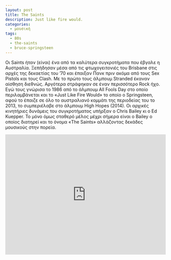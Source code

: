```yaml
---
layout: post
title: The Saints
description: Just like fire would.
categories:
  - μουσική
tags: 
  - 80s
  - the-saints
  - bruce-springsteen
---
```


Οι Saints ήταν (είναι) ένα από τα καλύτερα συγκροτήματα που έβγαλε η Αυστραλία. Ξεπήδησαν μέσα από τις φτωχογειτονιές του Brisbane στις αρχές της δεκαετίας του ’70 και έπαιξαν Πανκ πριν ακόμα από τους Sex Pistols και τους Clash. Με το πρώτο τους άλμπουμ Stranded έκαναν αίσθηση διεθνώς. Αργότερα στράφηκαν σε έναν περισσότερο Rock ήχο. Εγώ τους γνώρισα το 1986 από το άλμπουμ All Fools Day στο οποίο περιλαμβάνεται και το «Just Like Fire Would» το οποίο ο Springsteen, αφού το έπαιζε σε όλο το αυστραλιανό κομμάτι της περιοδείας του το 2013, το συμπεριέλαβε στο άλμπουμ High Hopes (2014). Οι αρχικές κινητήριες δυνάμεις του συγκροτήματος υπήρξαν ο Chris Bailey κι ο Ed Kuepper. Το μόνο όμως σταθερό μέλος μέχρι σήμερα είναι ο Bailey ο οποίος διατηρεί και το όνομα «The Saints» αλλάζοντας δεκάδες μουσικούς στην πορεία.

<div class="yt-video" style="position:relative;height:0;padding-bottom:75.0%"><iframe src="https://www.youtube.com/embed/6hf3ihu2XfI?ecver=2" width="480" height="360" frameborder="0" style="position:absolute;width:100%;height:100%;left:0" allowfullscreen></iframe></div>
